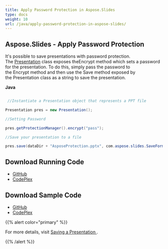 ```yaml
---
title: Apply Password Protection in Aspose.Slides
type: docs
weight: 10
url: /java/apply-password-protection-in-aspose-slides/
---
```


## **Aspose.Slides - Apply Password Protection**
It's possible to save presentations with password protection. The [Presentation](http://docs.aspose.com:8082/docs/display/slidesjava/com.aspose.slides.Presentation+class) class exposes theEncrypt method which sets a password for the presentation. To do this, simply pass the password to the Encrypt method and then use the Save method exposed by the Presentation class as a string to save the presentation.

**Java**

``` java

 //Instantiate a Presentation object that represents a PPT file

Presentation pres = new Presentation();

//Setting Password

pres.getProtectionManager().encrypt("pass");

//Save your presentation to a file

pres.save(dataDir + "AsposeProtection.pptx", com.aspose.slides.SaveFormat.Pptx);

```
## **Download Running Code**
- [GitHub](https://github.com/aspose-slides/Aspose.Slides-for-Java/releases)
- [CodePlex](https://asposeslidesjavapptx4j.codeplex.com/releases)
## **Download Sample Code**
- [GitHub](https://github.com/aspose-slides/Aspose.Slides-for-Java)
- [CodePlex](https://asposeslidesjavapptx4j.codeplex.com/)

{{% alert color="primary" %}} 

For more details, visit [Saving a Presentation ](http://docs.aspose.com:8082/docs/display/slidesjava/Saving+a+Presentation#SavingaPresentation-protection).

{{% /alert %}}
